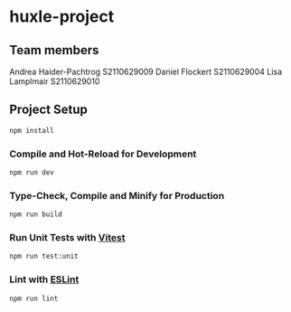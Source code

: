 # huxle-project

## Team members

Andrea Haider-Pachtrog S2110629009
Daniel Flockert S2110629004
Lisa Lamplmair S2110629010

## Project Setup

```sh
npm install
```

### Compile and Hot-Reload for Development

```sh
npm run dev
```

### Type-Check, Compile and Minify for Production

```sh
npm run build
```

### Run Unit Tests with [Vitest](https://vitest.dev/)

```sh
npm run test:unit
```

### Lint with [ESLint](https://eslint.org/)

```sh
npm run lint
```
